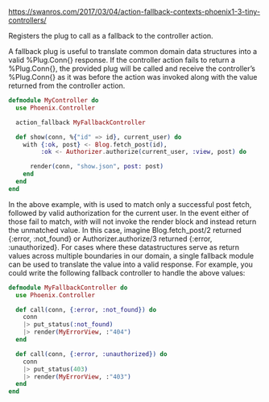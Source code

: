 https://swanros.com/2017/03/04/action-fallback-contexts-phoenix1-3-tiny-controllers/



Registers the plug to call as a fallback to the controller action.

A fallback plug is useful to translate common domain data structures into a valid %Plug.Conn{} response. If the controller action fails to return a %Plug.Conn{}, the provided plug will be called and receive the controller’s %Plug.Conn{} as it was before the action was invoked along with the value returned from the controller action.



```Elixir
defmodule MyController do
  use Phoenix.Controller

  action_fallback MyFallbackController

  def show(conn, %{"id" => id}, current_user) do
    with {:ok, post} <- Blog.fetch_post(id),
         :ok <- Authorizer.authorize(current_user, :view, post) do

      render(conn, "show.json", post: post)
    end
  end
end
```

In the above example, with is used to match only a successful post fetch, followed by valid authorization for the current user. In the event either of those fail to match, *with* will not invoke the render block and instead return the unmatched value. In this case, imagine Blog.fetch_post/2 returned {:error, :not_found} or Authorizer.authorize/3 returned {:error, :unauthorized}. For cases where these datastructures serve as return values across multiple boundaries in our domain, a single fallback module can be used to translate the value into a valid response. For example, you could write the following fallback controller to handle the above values:


```Elixir
defmodule MyFallbackController do
  use Phoenix.Controller

  def call(conn, {:error, :not_found}) do
    conn
    |> put_status(:not_found)
    |> render(MyErrorView, :"404")
  end

  def call(conn, {:error, :unauthorized}) do
    conn
    |> put_status(403)
    |> render(MyErrorView, :"403")
  end
end
```

